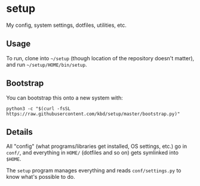 # setup

My config, system settings, dotfiles, utilities, etc.

## Usage

To run, clone into `~/setup` (though location of the repository doesn't
matter), and run `~/setup/HOME/bin/setup`.

## Bootstrap

You can bootstrap this onto a new system with:

```python3 -c "$(curl -fsSL https://raw.githubusercontent.com/kbd/setup/master/bootstrap.py)"```

## Details

All "config" (what programs/libraries get installed, OS settings, etc.) go in
`conf/`, and everything in `HOME/` (dotfiles and so on) gets symlinked into
`$HOME`.

The `setup` program manages everything and reads `conf/settings.py` to know
what's possible to do.

